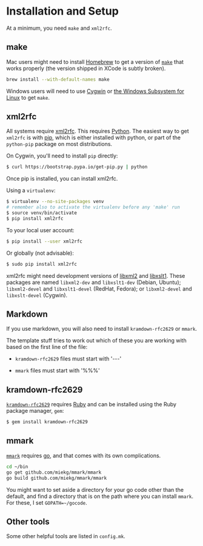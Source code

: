 # Installation and Setup

At a minimum, you need `make` and `xml2rfc`.


## make

Mac users might need to install [Homebrew](https://brew.sh) to get a version of
[`make`](https://www.gnu.org/software/make/) that works properly (the version
shipped in XCode is subtly broken).

```sh
brew install --with-default-names make
```

Windows users will need to use [Cygwin](http://cygwin.org/) or [the Windows
Subsystem for Linux](https://docs.microsoft.com/en-us/windows/wsl/install-win10)
to get `make`.


## xml2rfc

All systems require [xml2rfc](http://xml2rfc.tools.ietf.org/).  This
requires [Python](https://www.python.org/).  The easiest way to get
`xml2rfc` is with [pip](https://pip.pypa.io/en/stable/installing/), which
is either installed with python, or part of the `python-pip` package
on most distributions.

On Cygwin, you'll need to install `pip` directly:

```sh
$ curl https://bootstrap.pypa.io/get-pip.py | python
```

Once pip is installed, you can install xml2rfc.

Using a `virtualenv`:

```sh
$ virtualenv --no-site-packages venv
# remember also to activate the virtualenv before any 'make' run
$ source venv/bin/activate
$ pip install xml2rfc
```

To your local user account:

```sh
$ pip install --user xml2rfc
```

Or globally (not advisable):

```sh
$ sudo pip install xml2rfc
```

xml2rfc might need development versions of [libxml2](http://xmlsoft.org/) and
[libxslt1](http://xmlsoft.org/XSLT).  These packages are named `libxml2-dev` and
`libxslt1-dev` (Debian, Ubuntu); `libxml2-devel` and `libxslt1-devel` (RedHat,
Fedora); or `libxml2-devel` and `libxslt-devel` (Cygwin).


## Markdown

If you use markdown, you will also need to install `kramdown-rfc2629` or `mmark`.

The template stuff tries to work out which of these you are working with based
on the first line of the file:

* `kramdown-rfc2629` files must start with '---'

* `mmark` files must start with '%%%'

## kramdown-rfc2629

[`kramdown-rfc2629`](https://github.com/cabo/kramdown-rfc2629) requires
[Ruby](https://www.ruby-lang.org/) and can be installed using the Ruby package
manager, `gem`:

```sh
$ gem install kramdown-rfc2629
```


## mmark

[`mmark`](https://github.com/miekg/mmark) requires [go](https://golang.org/), and that comes with its
own complications.

```sh
cd ~/bin
go get github.com/miekg/mmark/mmark
go build github.com/miekg/mmark/mmark
```

You might want to set aside a directory for your go code other than the default,
and find a directory that is on the path where you can install `mmark`.  For
these, I set `GOPATH=~/gocode`.


## Other tools

Some other helpful tools are listed in `config.mk`.
